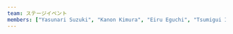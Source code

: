 ```yaml
---
team: ステージイベント
members: ["Yasunari Suzuki", "Kanon Kimura", "Eiru Eguchi", "Tsumigui Ito", "Motomu Miyata", "Airi Watanabe", "Sayaka Miwa", "Airi Muranaka", "Maho Kada", "Sona Inden", "Kosei Hatta", "Hyoga Noda", "Miu Kobayashi", "kenshin Koike", "taichi Kado", "Mito Kobayashi"]
---
```

